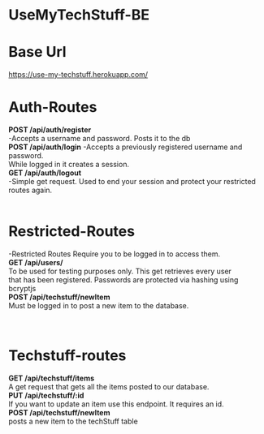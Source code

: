 # UseMyTechStuff-BE


# Base Url</br>
https://use-my-techstuff.herokuapp.com/</br>


# Auth-Routes</br>
**POST /api/auth/register**</br>
-Accepts a username and password. Posts it to the db</br>
**POST /api/auth/login**
-Accepts a previously registered username and password. </br>While logged in it creates a session.</br>
**GET /api/auth/logout**</br>
-Simple get request. Used to end your session and protect your restricted routes again.</br>
</br>

# Restricted-Routes</br>
-Restricted Routes Require you to be logged in to access them.</br>
**GET /api/users/**</br>
To be used for testing purposes only. This get retrieves every user</br> that has been registered. Passwords are protected via hashing using bcryptjs</br>
**POST /api/techstuff/newItem**</br>
Must be logged in to post a new item to the database.</br>
</br>
</br>
# Techstuff-routes</br>
**GET /api/techstuff/items**</br>
A get request that gets all the items posted to our database.</br>
**PUT /api/techstuff/:id**</br>
If you want to update an item use this endpoint. It requires an id.</br>
**POST /api/techstuff/newItem**</br>
posts a new item to the techStuff table </br>





